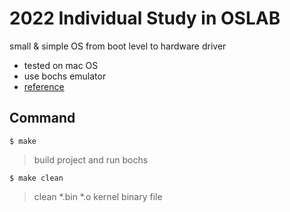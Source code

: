 # 2022 Individual Study in OSLAB

small & simple OS from boot level to hardware driver

- tested on mac OS
- use bochs emulator
- [reference](https://www.udemy.com/course/writing-your-own-operating-system-from-scratch/)

## Command 
    $ make
> build project and run bochs

    $ make clean
> clean *.bin *.o kernel binary file
